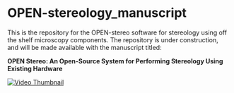 # OPEN-stereology_manuscript
This is the repository for the OPEN-stereo software for stereology using off the shelf microscopy components.
The repository is under construction, and will be made available with the manuscript titled:

**OPEN Stereo: An Open-Source System for Performing Stereology Using Existing Hardware**
 
[![Video Thumbnail](http://i9.ytimg.com/vi_webp/AgOS-Y0zR-g/mq1.webp?sqp=CNDkk6wG-oaymwEmCMACELQB8quKqQMa8AEB-AH-CYAC0AWKAgwIABABGGUgZShlMA8=&rs=AOn4CLBuFQan1U7_olsKvClhMdtK6tg2zA)](https://www.youtube.com/watch?v=Y0rsWYBhk-Y)

